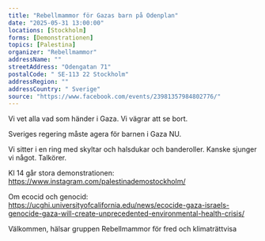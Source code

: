 ```yaml
---
title: "Rebellmammor för Gazas barn på Odenplan"
date: "2025-05-31 13:00:00"
locations: [Stockholm]
forms: [Demonstrationen]
topics: [Palestina]
organizer: "Rebellmammor"
addressName: ""
streetAddress: "Odengatan 71"
postalCode: " SE-113 22 Stockholm"
addressRegion: ""
addressCountry: " Sverige"
source: "https://www.facebook.com/events/23981357984802776/"
---
```

Vi vet alla vad som händer i Gaza.
Vi vägrar att se bort.

Sveriges regering måste agera för barnen i Gaza NU.

Vi sitter i en ring med skyltar och halsdukar och banderoller. Kanske sjunger vi något. Talkörer.

Kl 14 går stora demonstrationen: https://www.instagram.com/palestinademostockholm/

Om ecocid och genocid: https://ucghi.universityofcalifornia.edu/news/ecocide-gaza-israels-genocide-gaza-will-create-unprecedented-environmental-health-crisis/

Välkommen, hälsar gruppen Rebellmammor för fred och klimaträttvisa

